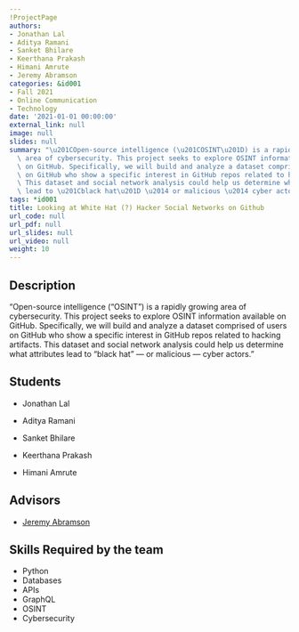 ```yaml
---
!ProjectPage
authors:
- Jonathan Lal
- Aditya Ramani
- Sanket Bhilare
- Keerthana Prakash
- Himani Amrute
- Jeremy Abramson
categories: &id001
- Fall 2021
- Online Communication
- Technology
date: '2021-01-01 00:00:00'
external_link: null
image: null
slides: null
summary: "\u201COpen-source intelligence (\u201COSINT\u201D) is a rapidly growing\
  \ area of cybersecurity. This project seeks to explore OSINT information available\
  \ on GitHub. Specifically, we will build and analyze a dataset comprised of users\
  \ on GitHub who show a specific interest in GitHub repos related to hacking artifacts.\
  \ This dataset and social network analysis could help us determine what attributes\
  \ lead to \u201Cblack hat\u201D \u2014 or malicious \u2014 cyber actors.\u201D"
tags: *id001
title: Looking at White Hat (?) Hacker Social Networks on Github
url_code: null
url_pdf: null
url_slides: null
url_video: null
weight: 10
---
```

## Description

“Open-source intelligence (“OSINT”) is a rapidly growing area of cybersecurity. This project seeks to explore OSINT information available on GitHub. Specifically, we will build and analyze a dataset comprised of users on GitHub who show a specific interest in GitHub repos related to hacking artifacts. This dataset and social network analysis could help us determine what attributes lead to “black hat” — or malicious — cyber actors.”





## Students

* Jonathan Lal

* Aditya Ramani

* Sanket Bhilare

* Keerthana Prakash

* Himani Amrute

## Advisors

* [Jeremy Abramson](../../../author/jeremy-abramson)

## Skills Required by the team


* Python
* Databases
* APIs
* GraphQL
* OSINT
* Cybersecurity